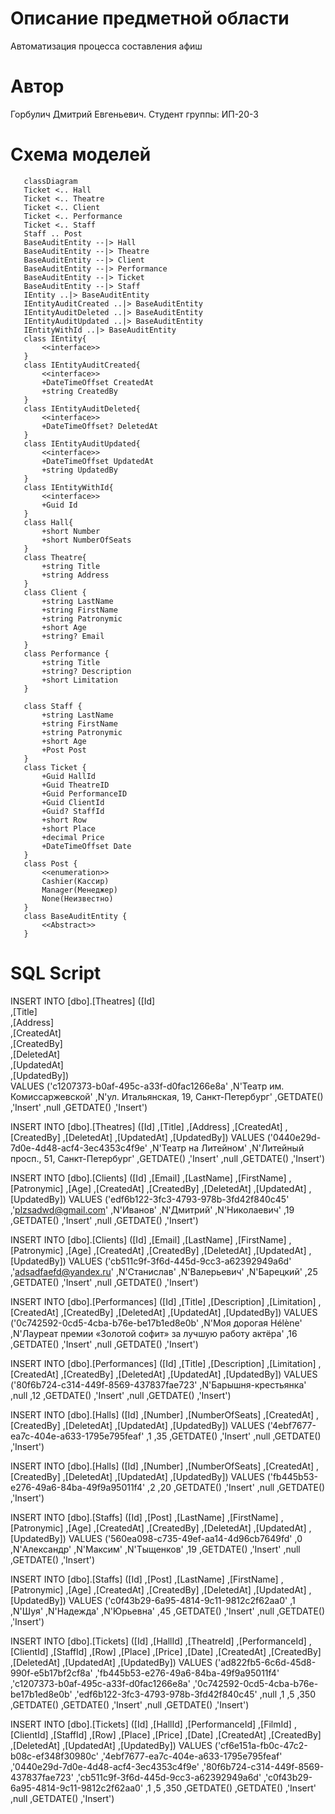 # Описание предметной области
Автоматизация процесса составления афиш

# Автор
Горбулич Дмитрий Евгеньевич. Студент группы: ИП-20-3

# Схема моделей
 ```mermaid
    classDiagram
    Ticket <.. Hall
    Ticket <.. Theatre
    Ticket <.. Client
    Ticket <.. Performance
    Ticket <.. Staff
    Staff .. Post
    BaseAuditEntity --|> Hall
    BaseAuditEntity --|> Theatre
    BaseAuditEntity --|> Client
    BaseAuditEntity --|> Performance
    BaseAuditEntity --|> Ticket
    BaseAuditEntity --|> Staff
    IEntity ..|> BaseAuditEntity
    IEntityAuditCreated ..|> BaseAuditEntity
    IEntityAuditDeleted ..|> BaseAuditEntity
    IEntityAuditUpdated ..|> BaseAuditEntity
    IEntityWithId ..|> BaseAuditEntity
    class IEntity{
        <<interface>>
    }
    class IEntityAuditCreated{
        <<interface>>
        +DateTimeOffset CreatedAt
        +string CreatedBy
    }
    class IEntityAuditDeleted{
        <<interface>>
        +DateTimeOffset? DeletedAt
    }
    class IEntityAuditUpdated{
        <<interface>>
        +DateTimeOffset UpdatedAt
        +string UpdatedBy
    }
    class IEntityWithId{
        <<interface>>
        +Guid Id
    }        
    class Hall{
        +short Number
        +short NumberOfSeats
    }
    class Theatre{
        +string Title
        +string Address
    }
    class Client {
        +string LastName
        +string FirstName
        +string Patronymic
        +short Age
        +string? Email
    }
    class Performance {
        +string Title
        +string? Description
        +short Limitation
    }

    class Staff {
        +string LastName
        +string FirstName
        +string Patronymic
        +short Age
        +Post Post
    }
    class Ticket {
        +Guid HallId 
        +Guid TheatreID
        +Guid PerformanceID
        +Guid ClientId
        +Guid? StaffId
        +short Row
        +short Place
        +decimal Price
        +DateTimeOffset Date
    }
    class Post {
        <<enumeration>>
        Cashier(Кассир)
        Manager(Менеджер)
        None(Неизвестно)
    }
    class BaseAuditEntity {
        <<Abstract>>        
    }
```


# SQL Script
  INSERT INTO [dbo].[Theatres] 
           ([Id]  
           ,[Title]  
           ,[Address]  
           ,[CreatedAt]  
           ,[CreatedBy]  
           ,[DeletedAt]  
           ,[UpdatedAt]  
           ,[UpdatedBy])  
     VALUES 
           ('c1207373-b0af-495c-a33f-d0fac1266e8a' 
           ,N'Театр им. Комиссаржевской' 
           ,N'ул. Итальянская, 19, Санкт-Петербург' 
           ,GETDATE() 
           ,'Insert' 
           ,null 
           ,GETDATE() 
           ,'Insert') 

INSERT INTO [dbo].[Theatres] 
           ([Id] 
           ,[Title] 
           ,[Address] 
           ,[CreatedAt] 
           ,[CreatedBy] 
           ,[DeletedAt] 
           ,[UpdatedAt] 
           ,[UpdatedBy]) 
     VALUES 
           ('0440e29d-7d0e-4d48-acf4-3ec4353c4f9e' 
           ,N'Театр на Литейном' 
           ,N'Литейный просп., 51, Санкт-Петербург' 
           ,GETDATE() 
           ,'Insert' 
           ,null 
           ,GETDATE() 
           ,'Insert') 

INSERT INTO [dbo].[Clients] 
           ([Id] 
           ,[Email] 
           ,[LastName] 
           ,[FirstName] 
           ,[Patronymic] 
           ,[Age] 
           ,[CreatedAt] 
           ,[CreatedBy] 
           ,[DeletedAt] 
           ,[UpdatedAt] 
           ,[UpdatedBy]) 
     VALUES 
           ('edf6b122-3fc3-4793-978b-3fd42f840c45' 
           ,'plzsadwd@gmail.com' 
           ,N'Иванов' 
           ,N'Дмитрий' 
           ,N'Николаевич' 
           ,19 
           ,GETDATE() 
           ,'Insert' 
           ,null 
           ,GETDATE() 
           ,'Insert') 

INSERT INTO [dbo].[Clients] 
           ([Id] 
           ,[Email] 
           ,[LastName] 
           ,[FirstName] 
           ,[Patronymic] 
           ,[Age] 
           ,[CreatedAt] 
           ,[CreatedBy] 
           ,[DeletedAt] 
           ,[UpdatedAt] 
           ,[UpdatedBy]) 
     VALUES 
           ('cb511c9f-3f6d-445d-9cc3-a62392949a6d'
           ,'adsadfaefd@yandex.ru' 
           ,N'Станислав' 
           ,N'Валерьевич' 
           ,N'Барецкий' 
           ,25 
           ,GETDATE() 
           ,'Insert' 
           ,null 
           ,GETDATE() 
           ,'Insert') 

INSERT INTO [dbo].[Performances] 
           ([Id] 
           ,[Title] 
           ,[Description] 
           ,[Limitation] 
           ,[CreatedAt] 
           ,[CreatedBy] 
           ,[DeletedAt] 
           ,[UpdatedAt] 
           ,[UpdatedBy]) 
     VALUES 
           ('0c742592-0cd5-4cba-b76e-be17b1ed8e0b' 
           ,N'Моя дорогая Hélène' 
           ,N'Лауреат премии «Золотой софит» за лучшую работу актёра' 
           ,16 
           ,GETDATE() 
           ,'Insert' 
           ,null 
           ,GETDATE() 
           ,'Insert') 

INSERT INTO [dbo].[Performances] 
           ([Id] 
           ,[Title]
           ,[Description]
           ,[Limitation]
           ,[CreatedAt]
           ,[CreatedBy]
           ,[DeletedAt]
           ,[UpdatedAt]
           ,[UpdatedBy])
     VALUES
           ('80f6b724-c314-449f-8569-437837fae723'
           ,N'Барышня-крестьянка'
           ,null
           ,12
           ,GETDATE()
           ,'Insert'
           ,null
           ,GETDATE()
           ,'Insert')

INSERT INTO [dbo].[Halls]
           ([Id]
           ,[Number]
           ,[NumberOfSeats]
           ,[CreatedAt]
           ,[CreatedBy]
           ,[DeletedAt]
           ,[UpdatedAt]
           ,[UpdatedBy])
     VALUES
           ('4ebf7677-ea7c-404e-a633-1795e795feaf'
           ,1
           ,35
           ,GETDATE()
           ,'Insert'
           ,null
           ,GETDATE()
           ,'Insert')

INSERT INTO [dbo].[Halls]
           ([Id]
           ,[Number]
           ,[NumberOfSeats]
           ,[CreatedAt]
           ,[CreatedBy]
           ,[DeletedAt]
           ,[UpdatedAt]
           ,[UpdatedBy])
     VALUES
           ('fb445b53-e276-49a6-84ba-49f9a95011f4'
           ,2
           ,20
           ,GETDATE()
           ,'Insert'
           ,null
           ,GETDATE()
           ,'Insert')

INSERT INTO [dbo].[Staffs]
           ([Id]
           ,[Post]
           ,[LastName]
           ,[FirstName]
           ,[Patronymic]
           ,[Age]
           ,[CreatedAt]
           ,[CreatedBy]
           ,[DeletedAt]
           ,[UpdatedAt]
           ,[UpdatedBy])
     VALUES
           ('560ea098-c735-49ef-aa14-4d96cb7649fd'
           ,0
           ,N'Александр'
           ,N'Максим'
           ,N'Тыщенков'
           ,19
           ,GETDATE()
           ,'Insert'
           ,null
           ,GETDATE()
           ,'Insert')

INSERT INTO [dbo].[Staffs]
           ([Id]
           ,[Post]
           ,[LastName]
           ,[FirstName]
           ,[Patronymic]
           ,[Age]
           ,[CreatedAt]
           ,[CreatedBy]
           ,[DeletedAt]
           ,[UpdatedAt]
           ,[UpdatedBy])
     VALUES
           ('c0f43b29-6a95-4814-9c11-9812c2f62aa0'
           ,1
           ,N'Шуя'
           ,N'Надежда'
           ,N'Юрьевна'
           ,45
           ,GETDATE()
           ,'Insert'
           ,null
           ,GETDATE()
           ,'Insert')

INSERT INTO [dbo].[Tickets]
           ([Id]
           ,[HallId]
           ,[TheatreId]
           ,[PerformanceId]
           ,[ClientId]
           ,[StaffId]
           ,[Row]
           ,[Place]
           ,[Price]
           ,[Date]
           ,[CreatedAt]
           ,[CreatedBy]
           ,[DeletedAt]
           ,[UpdatedAt]
           ,[UpdatedBy])
     VALUES
           ('ad822fb5-6c6d-45d8-990f-e5b17bf2cf8a'
           ,'fb445b53-e276-49a6-84ba-49f9a95011f4'
           ,'c1207373-b0af-495c-a33f-d0fac1266e8a'
           ,'0c742592-0cd5-4cba-b76e-be17b1ed8e0b'
           ,'edf6b122-3fc3-4793-978b-3fd42f840c45'
           ,null
           ,1
           ,5
           ,350
           ,GETDATE()
           ,GETDATE()
           ,'Insert'
           ,null
           ,GETDATE()
           ,'Insert')

INSERT INTO [dbo].[Tickets]
           ([Id]
           ,[HallId]
           ,[PerformanceId]
           ,[FilmId]
           ,[ClientId]
           ,[StaffId]
           ,[Row]
           ,[Place]
           ,[Price]
           ,[Date]
           ,[CreatedAt]
           ,[CreatedBy]
           ,[DeletedAt]
           ,[UpdatedAt]
           ,[UpdatedBy])
     VALUES
           ('cf6e151a-fb0c-47c2-b08c-ef348f30980c'
           ,'4ebf7677-ea7c-404e-a633-1795e795feaf'
           ,'0440e29d-7d0e-4d48-acf4-3ec4353c4f9e'
           ,'80f6b724-c314-449f-8569-437837fae723'
           ,'cb511c9f-3f6d-445d-9cc3-a62392949a6d'
           ,'c0f43b29-6a95-4814-9c11-9812c2f62aa0'
           ,1
           ,5
           ,350
           ,GETDATE()
           ,GETDATE()
           ,'Insert'
           ,null
           ,GETDATE()
           ,'Insert')
